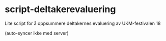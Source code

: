 # script-deltakerevaluering
Lite script for å oppsummere deltakernes evaluering av UKM-festivalen 18

(auto-syncer ikke med server)
